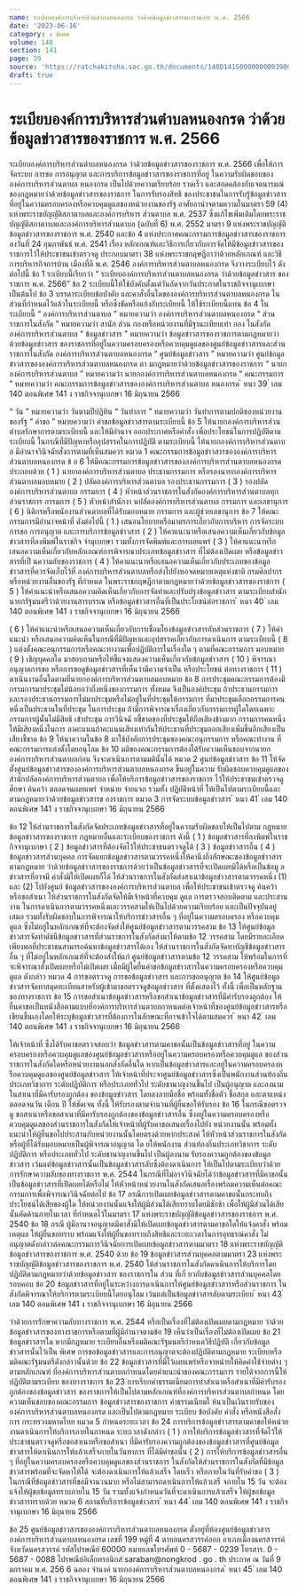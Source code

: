 ```yaml
---
name: ระเบียบองค์การบริหารส่วนตำบลหนองกรด ว่าด้วยข้อมูลข่าวสารของราชการ พ.ศ. 2566
date: '2023-06-16'
category: ง พิเศษ
volume: 140
section: 141
page: 39
source: 'https://ratchakitcha.soc.go.th/documents/140D141S0000000003900.pdf'
draft: true
---
```


# ระเบียบองค์การบริหารส่วนตำบลหนองกรด ว่าด้วยข้อมูลข่าวสารของราชการ พ.ศ. 2566

ระเบียบองค์การบริหารส่วนตำบลหนองกรด ว่าด้วยข้อมูลข่าวสารของราชการ พ.ศ. 2566 เพื่อให้การจัดระบบ การขอ การอนุญาต และการบริการข้อมูลข่าวสารของราชการที่อยู่ ในความรับผิดชอบขององค์การบริหารส่วนตาบล หนองกรด เป็นไปด้วยความเรียบร้อย รวดเร็ว และสอดคล้องกับเจตนารมณ์ของกฎหมายว่าด้วยข้อมูลข่าวสารของราชการ ในการรับรองสิทธิ ของประชาชนในการรับรู้ข้อมูลข่าวสารที่อยู่ในความครอบครองหรือควบคุมดูแลของหน่วยงานของรัฐ อาศัยอานำจตามความในมาตรา 59 (4) แห่งพระราชบัญญัติสภาตาบลและองค์การบริหาร ส่วนตาบล พ.ศ. 2537 ซึ่งแก้ไขเพิ่มเติมโดยพระราชบัญญัติสภาตาบลและองค์การบริหารส่วนตาบล (ฉบับที่ 6) พ.ศ. 2552 มาตรา 9 แห่งพระราชบัญญัติข้อมูลข่าวสารของราชการ พ.ศ. 2540 และข้อ 4 แห่งประกาศคณะกรรมการข้อมูลข่าวสารของราชการ ลงวันที่ 24 กุมภาพันธ์ พ.ศ. 2541 เรื่อง หลักเกณฑ์และวิธีการเกี่ยวกับการจัดให้มีข้อมูลข่าวสารของราชการไว้ให้ประชาชนเข้าตรวจดู ประกอบมาตรา 38 แห่งพระราชกฤษฎีกาว่าด้วยหลักเกณฑ์ และวิธีการบริหารกิจการบ้าน เมืองที่ดี พ.ศ. 2546 องค์การบริหารส่วนตาบลหนองกรด จึงวางระเบียบไว้ ดังต่อไปนี้ ข้อ 1 ระเบียบนี้เรียกว่า “ ระเบียบองค์การบริหารส่วนตาบลหนองกรด ว่าด้วยข้อมูลข่าวสาร ของราชการ พ.ศ. 2566” ข้อ 2 ระเบียบนี้ให้ใช้บังคับตั้งแต่วันถัดจากวันประกาศในราชกิจจานุเบกษาเป็นต้นไป ข้อ 3 บรรดาระเบียบข้อบังคับ และคาสั่งอื่นใดขององค์การบริหารส่วนตาบลหนองกรด ในส่วนที่กำหนดไว้แล้วในระเบียบนี้ หรือซึ่งขัดหรือแย้งกับระเบียบนี้ ให้ใช้ระเบียบนี้แทน ข้อ 4 ในระเบียบนี้ “ องค์การบริหารส่วนตาบล ” หมายความว่า องค์การบริหารส่วนตาบลหนองกรด “ ส่วนราชการในสังกัด ” หมายความว่า สานัก ส่วน กองหรือหน่วยงานที่มีฐานะเทียบเท่า กอง ในสังกัดองค์การบริหารส่วนตาบล “ ข้อมูลข่าวสาร ” หมายความว่า ข้อมูลข่าวสารของราชการตามกฎหมายว่าด้วยข้อมูลข่าวสาร ของราชการที่อยู่ในความครอบครองหรือควบคุมดูแลของศูนย์ข้อมูลข่าวสารและส่วนราชการในสังกัด องค์การบริหารส่วนตาบลหนองกรด “ ศูนย์ข้อมูลข่าวสาร ” หมายความว่า ศูนย์ข้อมูลข่าวสารขององค์การบริหารส่วนตาบลหนองกรด ตา มกฎหมายว่าด้วยข้อมูลข่าวสารของราชการ “ นายกองค์การบริหารส่วนตาบล ” หมายความว่า นายกองค์การบริหารส่วนตาบลหนองกรด “ คณะกรรมการ ” หมายความว่า คณะกรรมการข้อมูลข่าวสารขององค์การบริหารส่วนตาบล หนองกรด ้ หนา 39 ่ เลม 140 ตอนพิเศษ 141 ง ราชกิจจานุเบกษา 16 มิถุนายน 2566

“ วัน ” หมายความว่า วันตามปีปฏิทิน “ วันทำการ ” หมายความว่า วันทำการตามปกติของหน่วยงานของรัฐ “ คำขอ ” หมายความว่า คำขอข้อมูลข่าวสารตามระเบียบนี้ ข้อ 5 ให้นายกองค์การบริหารส่วนตำบลรักษาการตามระเบียบนี้ และให้มีอำนาจ ออกประกาศหรือคำสั่ง เพื่อประโยชน์ในการปฏิบัติตามระเบียบนี้ ในกรณีที่มีปัญหาหรืออุปสรรคในการปฏิบัติ ตามระเบียบนี้ ให้นายกองค์การบริหารส่วนตาบล มีอำนาจวินิจฉัยสั่งการตามที่เห็นสมควร หมวด 1 คณะกรรมการข้อมูลข่าวสารขององค์การบริหารส่วนตาบลหนองกรด ข้ อ 6 ให้มีคณะกรรมการข้อมูลข่าวสารขององค์การบริหารส่วนตาบลหนองกรด ประกอบด้วย ( 1 ) นายกองค์การบริหารส่วนตาบล ประธานกรรมการ หรือรองนายกองค์การบริหารส่วนตาบลมอบหมาย ( 2 ) ปลัดองค์การบริหารส่วนตาบล รองประธานกรรมการ ( 3 ) รองปลัดองค์การบริหารส่วนตาบล กรรมการ ( 4 ) หัวหน้าส่วนราชการในสังกัดองค์การบริหารส่วนตาบลทุกส่วนราชการ กรรมการ ( 5 ) หัวหน้าสำนักงา นปลัดองค์การบริหารส่วนตาบล กรรมการ และเลขานุการ ( 6 ) นิติกรหรือพนักงานส่วนตาบลที่ได้รับมอบหมาย กรรมการ และผู้ช่วยเลขานุการ ข้อ 7 ให้คณะกรรมการมีอำนาจหน้าที่ ดังต่อไปนี้ ( 1 ) เสนอนโยบายหรือมาตรการเกี่ยวกับการบริหาร การจัดระบบ การขอ การอนุญาต และการบริการข้อมูลข่าวสาร ( 2 ) ให้คาแนะนาหรือเสนอความเห็นเกี่ยวกับข้อมูลข่าวสารที่ลงพิมพ์ในราชกิจ จำนุเบกษา รวมทั้งการจัดพิมพ์และการเผยแพร่ ( 3 ) ให้คาแนะนาหรือเสนอความเห็นเกี่ยวกับหลักเกณฑ์การพิจารณาประเภทข้อมูลข่าวสาร ที่ไม่ต้องเปิดเผย หรือข้อมูลข่าวสารที่เป็ นความลับของราชการ ( 4 ) ให้คาแนะนาหรือเสนอความเห็นเกี่ยวกับประเภทของข้อมูลข่าวสารที่ควรจัดเก็บไว้ที่ องค์การบริหารส่วนตาบลหรือส่งไปยังหอจดหมายเหตุแห่งชาติ กรมศิลปากร หรือหน่วยงานอื่นของรัฐ ที่กำหนด ในพระราชกฤษฎีกาตามกฎหมายว่าด้วยข้อมูลข่าวสารของราชการ ( 5 ) ให้คำแนะนำหรือเสนอความคิดเห็นเกี่ยวกับการจัดทำและปรับปรุงข้อมูลข่าวสาร ตามระเบียบสำนักนายกรัฐมนตรีว่าด้วยงานสารบรรณ หรือข้อมูลข่าวสารอื่นที่เป็นประโยชน์ต่อราชการ ้ หนา 40 ่ เลม 140 ตอนพิเศษ 141 ง ราชกิจจานุเบกษา 16 มิถุนายน 2566

( 6 ) ให้คำแนะนำหรือเสนอความเห็นเกี่ยวกับการเชื่อมโยงข้อมูลข่าวสารกับส่วนราชการ ( 7 ) ให้คำแนะนำ หรือเสนอความคิดเห็นในกรณีที่มีปัญหาและอุปสรรคเกี่ยวกับการดาเนินการ ตามระเบียบนี้ ( 8 ) แต่งตั้งคณะอนุกรรมการหรือคณะทางานเพื่อปฏิบัติการในเรื่องใด ๆ ตามที่คณะกรรมการ มอบหมาย ( 9 ) เชิญบุคคลใด มาสอบถามหรือให้ชี้แจงแสดงความเห็นเกี่ยวกับข้อมูลข่าวสาร ( 10 ) พิจารณาอนุญาตการขอ หรือการขอดูข้อมูลข่าวสารที่เห็นว่ามีความจำเป็น หรือประโยชน์ ต่อทางราชการ ( 11 ) ดาเนินงานอื่นใดตามที่นายกองค์การบริหารส่วนตาบลมอบหมาย ข้อ 8 การประชุมคณะกรรมการต้องมีกรรมการมาประชุมไม่น้อยกว่ากึ่งหนึ่งของกรรมการ ทั้งหมด จึงเป็นองค์ประชุม ถ้าประธานกรรมการและรองประธานกรรมการไม่มาประชุมหรือไม่อยู่ในที่ประชุมให้กรรมการ ที่มาประชุมเลือกกรรมการคนหนึ่งเป็นประธานในที่ประชุม ในการประชุม ถ้ามีการพิจารณาเรื่องเกี่ยวกับกรรมการผู้ใดโดยเฉพาะกรรมการผู้นั้นไม่มีสิทธิ เข้าประชุม การวินิจฉั ยชี้ขาดของที่ประชุมให้ถือเสียงข้างมาก กรรมการคนหนึ่งให้มีเสียงหนึ่งในการ ลงคะแนนถ้าคะแนนเสียงเท่ากันให้ประธานที่ประชุมออกเสียงเพิ่มขึ้นอีกเสียงเป็นเสียงชี้ขาด ข้อ 9 ให้นาความในข้อ 8 มาใช้บังคับการประชุมของคณะอนุกรรมการ หรือคณะทำงาน ที่คณะกรรมการแต่งตั้งโดยอนุโลม ข้อ 10 มติของคณะกรรมการต้องได้รับความเห็นชอบจากนายกองค์การบริหารส่วนตาบลก่อน จึงจะดาเนินการตามมตินั้นได้ หมวด 2 ศูนย์ข้อมูลข่าวสาร ข้อ 11 ให้จัดตั้งศูนย์ข้อมูลข่าวสารขององค์การบริหารส่วนตาบลหนองกรด ขึ้นอยู่ในความ รับผิดชอบควบคุมดูแลของสำนักปลัดองค์การบริหารส่วนตาบล เพื่อให้บริการข้อมูลข่าวสารของราชการ ไว้ให้ประชาชนเข้าตรวจดู ศึกษา ค้นคว้า ตลอดจนเผยแพร่ จำหน่าย จ่ายแจก รวมทั้ง ปฏิบัติหน้าที่ ให้เป็นไปตามระเบียบนี้และตามกฎหมายว่าด้วยข้อมูลข่าวสารข องราชการ หมวด 3 การจัดระบบข้อมูลข่าวสาร ้ หนา 41 ่ เลม 140 ตอนพิเศษ 141 ง ราชกิจจานุเบกษา 16 มิถุนายน 2566

ข้อ 12 ให้ส่วนราชการในสังกัดจัดประเภทข้อมูลข่าวสารที่อยู่ในความรับผิดชอบให้เป็นไปตาม กฎหมายข้อมูลข่าวสารของราชการ กฎหมายอื่นและระเบียบของราชการ ดังนี้ ( 1 ) ข้อมูลข่าวสารที่ลงพิมพ์ในราชกิจจานุเบกษา ( 2 ) ข้อมูลข่าวสารที่ต้องจัดไว้ให้ประชาชนตรวจดูได้ ( 3 ) ข้อมูลข่าวสารอื่น ( 4 ) ข้อมูลข่าวสารส่วนบุคคล การจัดแยกข้อมูลข่าวสารตามวรรคหนึ่งให้คานึงถึงลักษณะของข้อมูลข่าวสารตามกฎหมาย ว่าด้วยข้อมูลข่าวสารของราชการด้วยว่าเป็นข้อมูลข่าวสารที่จะเปิดเผยมิได้หรือเป็นข้อมู ลข่าวสารที่อาจมี คำสั่งมิให้เปิดเผยก็ได้ ให้ส่วนราชการในสังกัดส่งสาเนาข้อมูลข่าวสารตามวรรคหนึ่ง (1) และ (2) ไปยังศูนย์ ข้อมูลข่าวสารขององค์การบริหารส่วนตาบล เพื่อให้ประชาชนเข้าตรวจดู ค้นคว้า หรือขอสำเนา ให้ส่วนราชการในสังกัดจัดให้มีเจ้าหน้าที่ควบคุม ดูแล การตรวจสอบติดตาม และประสานงาน ในการดาเนินการตามวรรคหนึ่งและวรรคสามให้เป็นไปด้วยความเรียบร้อย และเป็นปัจจุบันอยู่เสมอ รวมทั้งรับผิดชอบในการพิจารณาให้บริการข่าวสารอื่น ๆ ที่อยู่ในความครอบครอง หรือควบคุมดูแล ซึ่งไม่อยู่ในหลักเกณฑ์ที่จะต้องจัดส่งให้ศูนย์ข้อมูลข่าวสารตามวรรคสาม ข้อ 13 ให้ศูนย์ข้อมูลข่าวสารจัดทำดัชนีข้อมูลข่าวสารที่ส่วนราชการในสังกัดส่งมาให้ตามข้อ 12 วรรคสาม โดยมีรายละเอียดเพียงพอที่ประชาชนสามารถค้นหาข้อมูลข่าวสารได้เอง ให้ส่วนราชการในสังกัดจัดทาบัญชีข้อมูลข่าวสารอื่น ๆ ที่ไม่อยู่ในหลักเกณฑ์ที่จะต้องส่งให้แก่ ศูนย์ข้อมูลข่าวสารตามข้อ 12 วรรคสาม ให้พร้อมในการที่จะพิจารณาสั่งเปิดเผยหรือไม่เปิดเผย เมื่อมีผู้ใดยื่นคำขอข้อมูลข่าวสารในความครอบครองหรือควบคุม ดูแล ดังกล่าว หมวด 4 การขอตรวจดู การขอข้อมูลข่าวสาร และการขออนุญาต ข้อ 14 ให้ศูนย์ข้อมูลข่าวสารจัดทาสมุดทะเบียนสาหรับผู้เข้ามาขอตรวจดูข้อมูลข่าวสาร ที่ตั้งแสดงไว้ ทั้งนี้ เพื่อเป็นหลักฐานของทางราชการ ข้อ 15 การขอสำเนาข้อมูลข่าวสารหรือขอสำเนาข้อมูลข่าวสารที่มีคำรับรองถูกต้อง ให้ยื่นคาขอเป็นหนังสือตามแบบที่องค์การบริหารส่วนตาบลกาหนดต่อเจ้าหน้าที่ของศูนย์ข้อมูลข่าวสารหรือ เขียนขึ้นเองโดยให้ระบุข้อมูลข่าวสารที่ต้องการในลักษณะที่อาจเข้าใจได้ตามสมควร ้ หนา 42 ่ เลม 140 ตอนพิเศษ 141 ง ราชกิจจานุเบกษา 16 มิถุนายน 2566

ให้เจ้าหน้าที่ ซึ่งได้รับคาขอตรวจสอบว่า ข้อมูลข่าวสารตามคาขอนั้นเป็นข้อมูลข่าวสารที่อยู่ ในความครอบครองหรือควบคุมดูแลของศูนย์ข้อมูลข่าวสารหรืออยู่ในความครอบครองหรือควบคุมดูแล ของส่วนราชการในสังกัดใดหรือหน่วยงานนอกสังกัดอื่นใด หากเป็นข้อมูลข่าวสารและอยู่ในความครอบครองห รือควบคุมดูแลของศูนย์ข้อมูลข่าวสาร ให้เจ้าหน้าที่ประจาศูนย์ข้อมูลข่าวสารซึ่งเป็นพนักงานส่วนท้องถิ่นประเภทวิชาการ ระดับปฏิบัติการ หรือประเภททั่วไป ระดับชานาญงานขึ้นไป เป็นผู้อนุญาต และลงนามในสาเนาที่มีคารับรองถูกต้อง ของข้อมูลข่าวสาร โดยลงลายมือชื่อ พร้อมทั้งชื่อตัว ชื่อสกุล และตาแหน่ง ตลอดจนวัน เดือน ปี ให้ชัดเจน ทั้งนี้ ให้รับรองตามจำนวนที่ผู้ยื่นขอให้รับรอง ข้อ 16 ในกรณีขอตรวจดู ขอสาเนาหรือขอสาเนาที่มีคารับรองถูกต้องของข้อมูลข่าวสารอื่น ซึ่งอยู่ในความครอบครองหรือควบคุมดูแลของส่วนราชการในสังกัดให้เจ้าหน้าที่ผู้รับคาขอเสนอเรื่องไปยัง หน่วยงานนั้น พร้อมทั้งแนะนำให้ผู้ยื่นขอไปประสานกับหน่วยงานนั้นโดยตรงด้วยหากประสงค์ ให้หัวหน้าส่วนราชการในสังกัดหรือผู้ที่ได้รับมอบหมายเป็นผู้พิจารณาอนุญาต โด ยให้พนักงาน ส่วนท้องถิ่นประเภทวิชาการ ระดับปฏิบัติการ หรือประเภททั่วไป ระดับชานาญงานขึ้นไป เป็นผู้ลงนาม รับรองความถูกต้องของข้อมูลข่าวสาร เว้นแต่ข้อมูลข่าวสารนั้นเป็นข้อมูลข่าวสารลับซึ่งต้องดาเนินการ ให้เป็นไปตามระเบียบว่าด้วยการรักษาความลับของทางราชการ พ.ศ. 2544 ในกรณีที่ไม่อาจวินิจฉัยได้ว่าข้อมูลข่าวสารที่มีคาขอนั้นเป็นข้อมูลข่าวสารที่เปิดเผยได้หรือไม่ ให้หัวหน้าหน่วยงานในสังกัดเสนอเรื่องพร้อมความเห็นต่อคณะกรรมการเพื่อพิจารณาวินิจฉัยต่อไป ข้อ 17 กรณีการเปิดเผยข้อมูลข่าวสารตามคาขอนั้นกระทบถึงประโยชน์ได้เสียของผู้ใด ให้หน่วยงานนั้นแจ้งให้ผู้มีส่วนได้เสียทราบโดยมิชักช้า เพื่อให้ผู้มีส่วนได้เสียนั้นคัดค้านภายในเวลา ที่กำหนดไว้ในมาตรา 17 แห่งพระราชบัญญัติข้อมูลข่าวสารของราชการ พ.ศ. 2540 ข้อ 18 กรณี ผู้มีอานาจอนุญาตมีคาสั่งมิให้เปิดเผยข้อมูลข่าวสารตามคาขอใดให้แจ้งคาสั่ง พร้อมเหตุผล ให้ผู้ยื่นขอทราบ พร้อมแจ้งให้ผู้ยื่นขอทราบถึงสิทธิและระยะเวลาในการอุทธรณ์คาสั่ง ไม่อนุญาตดังกล่าวต่อคณะกรรมการวินิจฉัยการเปิดเผยข้อมูลข่าวสารตามมาตรา 18 แห่งพระราชบัญญัติ ข้อมูลข่าวสารของราชการ พ.ศ. 2540 ด้วย ข้อ 19 ข้อมูลข่าวสารส่วนบุคคลตามมาตรา 23 แห่งพระราชบัญญัติข้อมูลข่าวสารของราชการ พ.ศ. 2540 ให้ส่วนราชการในสังกัดดาเนินการให้บริการโดยปฏิบัติตามกฎหมายว่าด้วยข้อมูลข่าวสาร ของราชการใน ส่วน ที่เกี่ ยวกับข้อมูลข่าวสารส่วนบุคคลโดยรอบคอบ ข้อ 20 ข้อมูลข่าวสารที่อยู่ในระหว่างการดาเนินการให้ศูนย์ข้อมูลข่าวสารหรือส่วนราชการ ในสังกัดพิจารณาให้บริการตามระเบียบนี้โดยอนุโลม เว้นแต่เป็นข้อมูลข่าวสารลับตามระเบียบ ้ หนา 43 ่ เลม 140 ตอนพิเศษ 141 ง ราชกิจจานุเบกษา 16 มิถุนายน 2566

ว่าด้วยการรักษาความลับทางราชการ พ.ศ. 2544 หรือเป็นเรื่องที่ไม่ต้องเปิดเผยตามกฎหมาย ว่าด้วยข้อมูลข่าวสารของทางราชการหรือตามที่ผู้มีอำนาจตามข้อ 19 เห็นว่าเป็นเรื่องที่ไม่ต้องเปิดเผย ข้อ 21 ข้อมูลข่าวสารใด หากมีกฎหมาย ระเบียบอื่นหรือมติคณะรัฐมนตรีกำหนดวิธีปฏิบัติ เกี่ยวกับข้อมูลข่าวสารนั้นไว้เป็น พิเศษ การขอข้อมูลข่าวสารและการอนุญาตจะต้องปฏิบัติตามกฎหมาย ระเบียบหรือมติคณะรัฐมนตรีดังกล่าวนั้นด้วย ข้อ 22 ข้อมูลข่าวสารที่มีไว้เผยแพร่หรือจาหน่ายให้คิดค่าใช้จ่ายต่าง ๆ ตามหลักเกณฑ์ ที่องค์การบริหารส่วนตาบลกำหนดโดยคำแนะนำของคณะกรรมการ รายได้จากการนี้ให้ปฏิบัติตามระเบียบ ของทางราชการ ข้อ 23 การเรียกค่าธรรมเนียมการทำสำเนาหรือสำเนาที่มีคำรับรองถูกต้องของข้อมูลข่าวสาร ของราชการให้เป็นไปตามหลักเกณฑ์ที่องค์การบริหารส่วนตาบลกำหนด โดยความเห็นชอบของคณะกรรมการ ข้อมูลข่าวสารของราชการ ค่าธรรมเนียมใ ห้นาเป็นเงินรายรับขององค์การบริหารส่วนตาบลหนองกรด และเป็นไปตามกฎหมาย ระเบียบ ข้อบังคับ คำสั่ง หรือหนังสือสั่งการ กระทรวงมหาดไทย หมวด 5 กำหนดระยะเวลา ข้อ 24 การบริการข้อมูลข่าวสารตามคาขอให้หน่วยงานดาเนินการให้บริการภายในกาหนด ระยะเวลาดังกล่าว ( 1 ) การให้บริการข้อมูลข่าวสารที่จัดไว้ให้ประชาชนตรวจดูหรือขอสาเนาหรือขอสำเนา ที่มีคารับรองความถูกต้องของข้อมูลข่าวสารที่ศูนย์ข้อมูลข่าวสารให้ดาเนินการให้แล้วเสร็จภายในวันทาการ ที่ได้มีคำขอนั้น ( 2 ) การให้บริการข้อมูลข่าวสารอื่น ๆ ที่อยู่ในความครอบครองหรือควบคุมดูแลของส่วนราชการ ในสังกัดให้ส่วนราชการในสังกัดที่มีข้อมูลข่าวสารพร้อมที่จะจัดหาให้ได้ จะต้องดาเนินการให้แล้วเสร็จ โดยเร็ว หรือภายในวันที่รับคำขอ ( 3 ) ในกรณีที่ข้อมูลข่าวสารที่ขอมีจานวนมาก หรือไม่สามารถดาเนินการให้แล้วเสร็ จภายใน 15 วัน จะต้องแจ้งให้ผู้ขอข้อมูลทราบภายใน 15 วัน รวมทั้งแจ้งกำหนดวันที่จะดาเนินการแล้วเสร็จ ให้ผู้ขอข้อมูลข่าวสารทราบด้วย หมวด 6 สถานที่บริการข้อมูลข่าวสาร ้ หนา 44 ่ เลม 140 ตอนพิเศษ 141 ง ราชกิจจานุเบกษา 16 มิถุนายน 2566

ข้อ 25 ศูนย์ข้อมูลข่าวสารขององค์การบริหารส่วนตาบลหนองกรด ตั้งอยู่ที่ห้องศูนย์ข้อมูลข่าวสาร องค์การบริหารส่วนตาบลหนองกรด เลขที่ 199 หมู่ที่ 4 ตาบลนครสวรรค์ออก อาเภอเมืองนครสวรรค์ จังหวัดนครสวรรค์ รหัสไปรษณีย์ 60000 หมายเลขโทรศัพท์ 0 - 5687 - 0239 โทรสาร. 0 - 5687 - 0088 ไปรษณีย์อิเล็กทรอนิกส์ saraban@nongkrod . go . th ประกาศ ณ วันที่ 9 มกราคม พ.ศ. 256 6 ฉลอง จำนงค์ นายกองค์การบริหารส่วนตาบลหนองกรด ้ หนา 45 ่ เลม 140 ตอนพิเศษ 141 ง ราชกิจจานุเบกษา 16 มิถุนายน 2566
